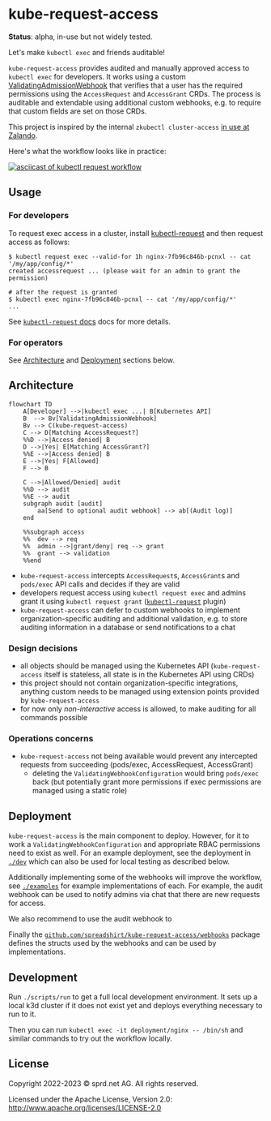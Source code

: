 # kube-request-access

**Status**: alpha, in-use but not widely tested.

Let's make `kubectl exec` and friends auditable!

`kube-request-access` provides audited and manually approved access to `kubectl exec` for developers.
It works using a custom [ValidatingAdmissionWebhook](https://kubernetes.io/docs/reference/access-authn-authz/admission-controllers/#validatingadmissionwebhook)
that verifies that a user has the required permissions using the `AccessRequest` and `AccessGrant` CRDs.
The process is auditable and extendable using additional custom webhooks, e.g. to require that custom
fields are set on those CRDs.

This project is inspired by the internal `zkubectl cluster-access` [in use at Zalando](https://www.youtube.com/watch?v=4EGTa8u-7Ws&t=1535).

Here's what the workflow looks like in practice:

[![asciicast of `kubectl request` workflow](https://asciinema.org/a/580126.png)](https://asciinema.org/a/580126)

## Usage

### For developers

To request exec access in a cluster, install [kubectl-request](https://github.com/spreadshirt/kube-request-access/releases) and then request access as follows:

```
$ kubectl request exec --valid-for 1h nginx-7fb96c846b-pcnxl -- cat '/my/app/config/*'
created accessrequest ... (please wait for an admin to grant the permission)

# after the request is granted
$ kubectl exec nginx-7fb96c846b-pcnxl -- cat '/my/app/config/*'
...
```

See [`kubectl-request` docs](./cmd/kubectl-request) docs for more details.

### For operators

See [Architecture](#architecture) and [Deployment](#deployment) sections below.

## Architecture

```mermaid
flowchart TD
    A[Developer] -->|kubectl exec ...| B[Kubernetes API]
    B  --> Bv[ValidatingAdmissionWebhook]
    Bv --> C(kube-request-access)
    C --> D[Matching AccessRequest?]
    %%D -->|Access denied| B
    D -->|Yes| E[Matching AccessGrant?]
    %%E -->|Access denied| B
    E -->|Yes| F[Allowed]
    F --> B

    C -->|Allowed/Denied| audit
    %%D --> audit
    %%E --> audit
    subgraph audit [audit]
        aa[Send to optional audit webhook] --> ab[(Audit log)]
    end

    %%subgraph access
    %%  dev --> req
    %%  admin -->|grant/deny| req --> grant
    %%  grant --> validation
    %%end
```

- `kube-request-access` intercepts `AccessRequest`s, `AccessGrant`s and `pods/exec` API calls and decides
  if they are valid
- developers request access using `kubectl request exec` and admins grant it using `kubectl request grant` ([`kubectl-request`](./cmd/kubectl-request) plugin)
- `kube-request-access` can defer to custom webhooks to implement organization-specific auditing and additional
  validation, e.g. to store auditing information in a database or send notifications to a chat

### Design decisions

- all objects should be managed using the Kubernetes API (`kube-request-access` itself is stateless, all state is in the Kubernetes API using CRDs)
- this project should not contain organization-specific integrations, anything custom needs to be managed using extension points provided by `kube-request-access`
- for now only _non-interactive_ access is allowed, to make auditing for all commands possible

### Operations concerns

- `kube-request-access` not being available would prevent any intercepted requests from succeeding (pods/exec, AccessRequest, AccessGrant)
  - deleting the `ValidatingWebhookConfiguration` would bring `pods/exec` back (but potentially grant more permissions if exec permissions are managed using a static role)

## Deployment

`kube-request-access` is the main component to deploy.  However, for it to work a `ValidatingWebhookConfiguration` and appropriate RBAC permissions need to exist
as well.  For an example deployment, see the deployment in [`./dev`](./dev) which can also be used for local testing as described below.

Additionally implementing some of the webhooks will improve the workflow, see [`./examples`](./examples) for example implementations of each.  For example, the audit
webhook can be used to notify admins via chat that there are new requests for access.

We also recommend to use the audit webhook to 

Finally the [`github.com/spreadshirt/kube-request-access/webhooks`](https://pkg.go.dev/github.com/spreadshirt/kube-request-access/webhooks) package defines the structs used by the webhooks and can be used by implementations.

## Development

Run `./scripts/run` to get a full local development environment.  It sets up a local
k3d cluster if it does not exist yet and deploys everything necessary to run to it.

Then you can run `kubectl exec -it deployment/nginx -- /bin/sh` and similar commands
to try out the workflow locally.

## License

Copyright 2022-2023 © sprd.net AG.  All rights reserved.

Licensed under the Apache License, Version 2.0: http://www.apache.org/licenses/LICENSE-2.0
